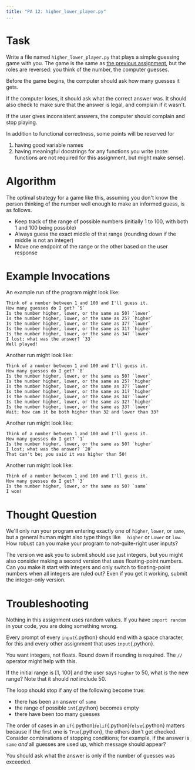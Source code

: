 ```yaml
---
title: "PA 12: higher_lower_player.py"
...
```


# Task

Write a file named `higher_lower_player.py` that plays a simple guessing game with you.
The game is the same as [the previous assignment](pa11-higher_lower.html),
but the roles are reversed: you think of the number, the computer guesses.

Before the game begins, the computer should ask how many guesses it gets.

If the computer loses, it should ask what the correct answer was.
It should also check to make sure that the answer is legal, and complain if it wasn't.

If the user gives inconsistent answers, the computer should complain and stop playing.

In addition to functional correctness, some points will be reserved for

1.  having good variable names
1.  having meaningful docstrings for any functions you write (note: functions are not required for this assignment, but might make sense).

# Algorithm

The optimal strategy for a game like this, assuming you don't know the person thinking of the number well enough to make an informed guess, is as follows.

-   Keep track of the range of possible numbers (initially 1 to 100, with both 1 and 100 being possible)
-   Always guess the exact middle of that range (rounding down if the middle is not an integer)
-   Move one endpoint of the range or the other based on the user response

# Example Invocations

An example run of the program might look like:

````
Think of a number between 1 and 100 and I'll guess it.
How many guesses do I get? `5`
Is the number higher, lower, or the same as 50? `lower`
Is the number higher, lower, or the same as 25? `higher`
Is the number higher, lower, or the same as 37? `lower`
Is the number higher, lower, or the same as 31? `higher`
Is the number higher, lower, or the same as 34? `lower`
I lost; what was the answer? `33`
Well played!
````

Another run might look like:

````
Think of a number between 1 and 100 and I'll guess it.
How many guesses do I get? `8`
Is the number higher, lower, or the same as 50? `lower`
Is the number higher, lower, or the same as 25? `higher`
Is the number higher, lower, or the same as 37? `lower`
Is the number higher, lower, or the same as 31? `higher`
Is the number higher, lower, or the same as 34? `lower`
Is the number higher, lower, or the same as 32? `higher`
Is the number higher, lower, or the same as 33? `lower`
Wait; how can it be both higher than 32 and lower than 33?
````

Another run might look like:

````
Think of a number between 1 and 100 and I'll guess it.
How many guesses do I get? `1`
Is the number higher, lower, or the same as 50? `higher`
I lost; what was the answer? `20`
That can't be; you said it was higher than 50!
````


Another run might look like:

````
Think of a number between 1 and 100 and I'll guess it.
How many guesses do I get? `3`
Is the number higher, lower, or the same as 50? `same`
I won!
````


# Thought Question

We'll only run your program entering exactly one of `higher`, `lower`, or `same`, but a general human might also type things like `  higher` or `Lower` or `low`.
How robust can you make your program to not-quite-right user inputs?

The version we ask you to submit should use just integers, but you might also consider making a second version that uses floating-point numbers.
Can you make it start with integers and only switch to floating-point numbers when all integers are ruled out?
Even if you get it working, submit the integer-only version.

# Troubleshooting

Nothing in this assignment uses random values.  If you have `import random` in your code, you are doing something wrong.

Every prompt of every `input`{.python} should end with a space character, for this and every other assignment that uses `input`{.python}. 

You want integers, not floats.  Round down if rounding is required.  The `//` operator might help with this.

If the initial range is \[1, 100\] and the user says `higher` to 50, what is the new range?
Note that it should *not* include 50.

The loop should stop if any of the following become true:

-   there has been an answer of `same`
-   the range of possible `int`{.python} becomes empty
-   there have been too many guesses

The order of cases in an `if`{.python}/`elif`{.python}/`else`{.python} matters because if the first one is `True`{.python}, the others don't get checked.
Consider combinations of stopping conditions;
for example, if the answer is `same` *and* all guesses are used up, which message should appear?

You should ask what the answer is only if the number of guesses was exceeded.


